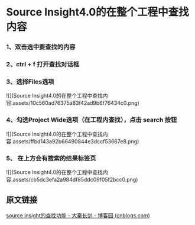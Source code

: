 # Source Insight4.0的在整个工程中查找内容



### 1、双击选中要查找的内容

### 2、ctrl  + f   打开查找对话框

### 3、选择Files选项

![](Source Insight4.0的在整个工程中查找内容.assets/10c560ad76375a83f42ad9b6f76434c0.png)

### 4、勾选Project Wide选项（在工程内查找），点击 search 按钮

![](Source Insight4.0的在整个工程中查找内容.assets/ffbd143a92b66490844e3dccf53667e8.png)


###  5、 在上方会有搜索的结果标签页

 ![](Source Insight4.0的在整个工程中查找内容.assets/cb5dc3efa2a984df85ddc09f05f2bcc0.png)



## 原文链接

[source insight的查找功能 - 大秦长剑 - 博客园 (cnblogs.com)](https://www.cnblogs.com/xiaohujian/p/12460508.html)